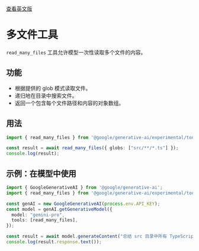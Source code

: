 [查看英文版](https://github.com/google-gemini/gemini-cli/blob/main/docs/tools/multi-file.md)

# 多文件工具

`read_many_files` 工具允许模型一次性读取多个文件的内容。

## 功能

-   根据提供的 glob 模式读取文件。
-   递归地在目录中搜索文件。
-   返回一个包含每个文件路径和内容的对象数组。

## 用法

```typescript
import { read_many_files } from '@google/generative-ai/experimental/tools';

const result = await read_many_files({ globs: ["src/**/*.ts"] });
console.log(result);
```

## 示例：在模型中使用

```typescript
import { GoogleGenerativeAI } from '@google/generative-ai';
import { read_many_files } from '@google/generative-ai/experimental/tools';

const genAI = new GoogleGenerativeAI(process.env.API_KEY);
const model = genAI.getGenerativeModel({
  model: "gemini-pro",
  tools: [read_many_files],
});

const result = await model.generateContent("总结 src 目录中所有 TypeScript 文件的内容。");
console.log(result.response.text());
```